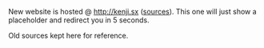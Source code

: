 New website is hosted @ http://kenji.sx ([sources][sources]). This one will just show a placeholder and redirect you in 5 seconds.

Old sources kept here for reference.

[sources]: https://github.com/KenjiTakahashi/blog
